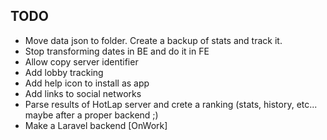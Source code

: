 ## TODO

- Move data json to folder. Create a backup of stats and track it.
- Stop transforming dates in BE and do it in FE
- Allow copy server identifier
- Add lobby tracking
- Add help icon to install as app
- Add links to social networks
- Parse results of HotLap server and crete a ranking (stats, history, etc... maybe after a proper backend ;)
- Make a Laravel backend [OnWork]

